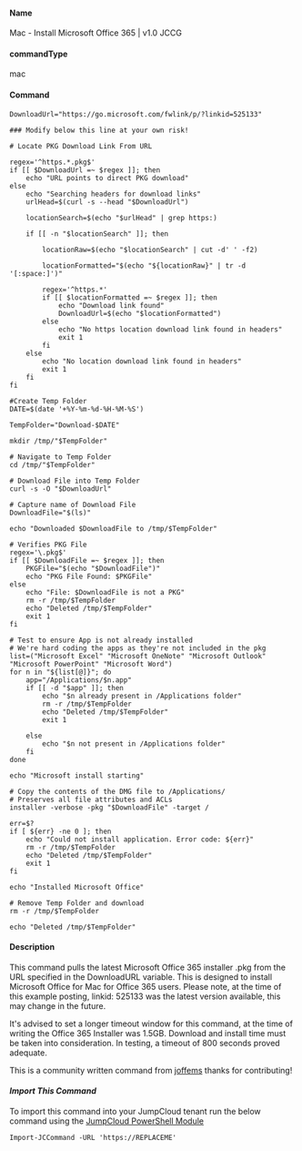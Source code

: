 #### Name

Mac - Install Microsoft Office 365 | v1.0 JCCG

#### commandType

mac

#### Command

```
DownloadUrl="https://go.microsoft.com/fwlink/p/?linkid=525133"

### Modify below this line at your own risk!

# Locate PKG Download Link From URL

regex='^https.*.pkg$'
if [[ $DownloadUrl =~ $regex ]]; then
    echo "URL points to direct PKG download"
else
    echo "Searching headers for download links"
    urlHead=$(curl -s --head "$DownloadUrl")

    locationSearch=$(echo "$urlHead" | grep https:)

    if [[ -n "$locationSearch" ]]; then

        locationRaw=$(echo "$locationSearch" | cut -d' ' -f2)

        locationFormatted="$(echo "${locationRaw}" | tr -d '[:space:]')"

        regex='^https.*'
        if [[ $locationFormatted =~ $regex ]]; then
            echo "Download link found"
            DownloadUrl=$(echo "$locationFormatted")
        else
            echo "No https location download link found in headers"
            exit 1
        fi
    else
        echo "No location download link found in headers"
        exit 1
    fi
fi

#Create Temp Folder
DATE=$(date '+%Y-%m-%d-%H-%M-%S')

TempFolder="Download-$DATE"

mkdir /tmp/"$TempFolder"

# Navigate to Temp Folder
cd /tmp/"$TempFolder"

# Download File into Temp Folder
curl -s -O "$DownloadUrl"

# Capture name of Download File
DownloadFile="$(ls)"

echo "Downloaded $DownloadFile to /tmp/$TempFolder"

# Verifies PKG File
regex='\.pkg$'
if [[ $DownloadFile =~ $regex ]]; then
    PKGFile="$(echo "$DownloadFile")"
    echo "PKG File Found: $PKGFile"
else
    echo "File: $DownloadFile is not a PKG"
    rm -r /tmp/$TempFolder
    echo "Deleted /tmp/$TempFolder"
    exit 1
fi

# Test to ensure App is not already installed
# We're hard coding the apps as they're not included in the pkg
list=("Microsoft Excel" "Microsoft OneNote" "Microsoft Outlook" "Microsoft PowerPoint" "Microsoft Word")
for n in "${list[@]}"; do
    app="/Applications/$n.app"
    if [[ -d "$app" ]]; then
        echo "$n already present in /Applications folder"
        rm -r /tmp/$TempFolder
        echo "Deleted /tmp/$TempFolder"
        exit 1

    else
        echo "$n not present in /Applications folder"
    fi
done

echo "Microsoft install starting"

# Copy the contents of the DMG file to /Applications/
# Preserves all file attributes and ACLs
installer -verbose -pkg "$DownloadFile" -target /

err=$?
if [ ${err} -ne 0 ]; then
    echo "Could not install application. Error code: ${err}"
    rm -r /tmp/$TempFolder
    echo "Deleted /tmp/$TempFolder"
    exit 1
fi

echo "Installed Microsoft Office"

# Remove Temp Folder and download
rm -r /tmp/$TempFolder

echo "Deleted /tmp/$TempFolder"
```

#### Description

This command pulls the latest Microsoft Office 365 installer .pkg from the URL specified in the DownloadURL variable. This is designed to install Microsoft Office for Mac for Office 365 users. Please note, at the time of this example posting, linkid: 525133 was the latest version available, this may change in the future.

It's advised to set a longer timeout window for this command, at the time of writing the Office 365 Installer was 1.5GB. Download and install time must be taken into consideration. In testing, a timeout of 800 seconds proved adequate.

This is a community written command from [joffems](https://github.com/joffems) thanks for contributing!

#### *Import This Command*

To import this command into your JumpCloud tenant run the below command using the [JumpCloud PowerShell Module](https://github.com/TheJumpCloud/support/wiki/Installing-the-JumpCloud-PowerShell-Module)

```
Import-JCCommand -URL 'https://REPLACEME'
```
